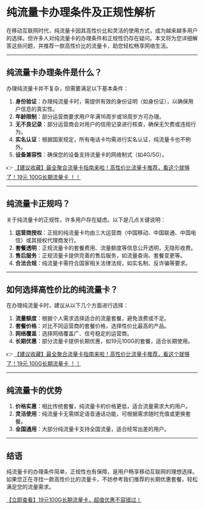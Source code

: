 # 纯流量卡办理条件及正规性解析

在移动互联网时代，纯流量卡因其高性价比和灵活的使用方式，成为越来越多用户的选择。但许多人对纯流量卡的办理条件和正规性仍存在疑问。本文将为您详细解答这些问题，并推荐一款高性价比的流量卡，助您轻松畅享网络生活。

---

## 纯流量卡办理条件是什么？

办理纯流量卡并不复杂，但需要满足以下基本条件：

1. **身份验证**：办理纯流量卡时，需提供有效的身份证明（如身份证），以确保用户信息的真实性。
2. **年龄限制**：部分运营商要求用户年满16周岁或18周岁方可办理。
3. **无不良记录**：部分运营商会对用户的信用记录进行核查，确保无欠费或违规行为。
4. **实名认证**：根据国家规定，所有电话卡均需进行实名认证，纯流量卡也不例外。
5. **设备兼容性**：确保您的设备支持流量卡的网络制式（如4G/5G）。

👉 [【建议收藏】最全聚合流量卡指南来啦！高性价比流量卡推荐，看这个就够了！19元 100G长期流量卡 ！！](https://bit.ly/Liuliangka)

---

## 纯流量卡正规吗？

关于纯流量卡的正规性，许多用户存在疑虑。以下是几点关键说明：

1. **运营商授权**：正规的纯流量卡均由三大运营商（中国移动、中国联通、中国电信）或其授权代理商发行。
2. **套餐透明**：正规流量卡的套餐费用、流量额度等信息公开透明，无隐形收费。
3. **售后服务**：正规流量卡提供完善的售后服务，如流量查询、套餐变更等。
4. **合法合规**：纯流量卡需符合国家相关法律法规，如实名制、反诈骗等要求。

---

## 如何选择高性价比的纯流量卡？

在办理纯流量卡时，建议从以下几个方面进行选择：

1. **流量额度**：根据个人需求选择适合的流量套餐，避免浪费或不足。
2. **套餐价格**：对比不同运营商的套餐价格，选择性价比最高的产品。
3. **网络覆盖**：选择网络覆盖广、信号稳定的运营商。
4. **长期优惠**：部分流量卡提供长期优惠，如19元100G的套餐，适合长期使用。

👉 [【建议收藏】最全聚合流量卡指南来啦！高性价比流量卡推荐，看这个就够了！19元 100G长期流量卡 ！！](https://bit.ly/Liuliangka)

---

## 纯流量卡的优势

1. **价格实惠**：相比传统套餐，纯流量卡的价格更低，适合流量需求大的用户。
2. **灵活使用**：纯流量卡无需绑定语音通话功能，可根据需求随时充值或更换套餐。
3. **全国通用**：大部分纯流量卡支持全国流量，适合经常出差的用户。

---

## 结语

纯流量卡的办理条件简单，正规性也有保障，是用户畅享移动互联网的理想选择。如果您正在寻找一款高性价比的流量卡，不妨参考我们推荐的长期优惠套餐，轻松满足您的流量需求。

[【立即查看】19元100G长期流量卡，超值优惠不容错过！](https://bit.ly/Liuliangka)